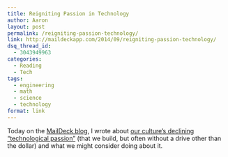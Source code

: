 ```yaml
---
title: Reigniting Passion in Technology
author: Aaron
layout: post
permalink: /reigniting-passion-technology/
link: http://maildeckapp.com/2014/09/reigniting-passion-technology/
dsq_thread_id:
  - 3043949963
categories:
  - Reading
  - Tech
tags:
  - engineering
  - math
  - science
  - technology
format: link
---
```

Today on the <a title="MailDeck Blog" href="http://maildeckapp.com/blog/" target="_blank">MailDeck blog</a>, I wrote about <a title="Reigniting Passion in Technology" href="http://maildeckapp.com/2014/09/reigniting-passion-technology/" target="_blank">our culture&#8217;s declining &#8220;technological passion&#8221;</a> (that we build, but often without a drive other than the dollar) and what we might consider doing about it.
